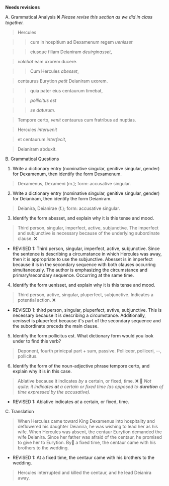 **Needs revisions**


A. Grammatical Analysis  ❌ *Please revise this section as we did in class together.*

> Hercules 

>> cum in hospitium ad Dexamenum regem *uenisset* 

>> eiusque filiam Deianiram *deuirginasset*, 

> *volebat* eam uxorem ducere. 

>> Cum Hercules *abesset*, 

> centaurus Eurytion *petit* Deianiram uxorem. 

>> quia pater eius centaurum timebat, 

>> *pollicitus est* 

>> *se daturum.*

> Tempore certo, *venit* centaurus cum fratribus ad nuptias. 

> Hercules *interuenit* 

> et centaurum *interfecit*, 

> Deianiram abduxit.

B. Grammatical Questions
1. Write a dictionary entry (nominative singular, genitive singular, gender) for Dexamenum, then identify the form Dexamenum.
> Dexamenus, Dexameni (m.); form: accusative singular.
2. Write a dictionary entry (nominative singular, genitive singular, gender) for Deianiram, then identify the form Deianiram.
> Deianira, Deianirae (f.); form: accusative singular.  
3. Identify the form abesset, and explain why it is this tense and mood.
> Third person, singular, imperfect, active, subjunctive. The imperfect and subjunctive is necessary because of the underlying subordinate clause. ❌
- REVISED 1: Third person, singular, imperfect, active, subjunctive. Since the sentence is describing a circumstance in which Hercules was away, then it is appropriate to use the subjunctive. Abesset is in imperfect because it is in the secondary sequence with both clauses occurring simultaneously. The author is emphasizing the circumstance and primary/secondary sequence. Occurring at the same time. 
4. Identify the form uenisset, and explain why it is this tense and mood.
> Third person, active, singular, pluperfect, subjunctive. Indicates a potential action. ❌
- REVISED 1: third person, singular, pluperfect, avtive, subjunctive. This is necessary because it is describing a circumstance. Additionally, uenisset is pluperfect because it's part of the secondary sequence and the subordinate preceds the main clause. 
5. Identify the form pollicitus est. What dictionary form would you look under to find this verb?
> Deponent, fourth prinicpal part + sum, passive. Polliceor, polliceri, --, pollicitus. 
6. Identify the form of the noun-adjective phrase tempore certo, and explain why it is in this case.
> Ablative because it indicates *by* a certain, or fixed, time. ❌ 🤔 *Not quite: it indicates **at** a certain or fixed time (as opposed to **duration** of time expressed by the accusative).*
- REVISED 1: Ablative indicates *at* a certain, or fixed, time. 


C. Translation
> When Hercules came toward King Dexamenus into hospitality and deflowered his daughter Deianira, he was wishing to lead her as his wife. 
When Hercules was absent, the centaur Eurytion demanded the wife Deianira. 
Since her father was afraid of the centaur, he promised to give her to Eurytion. 
By🤔 a fixed time, the centaur came with his brothers to the wedding. 
- REVISED 1: At a fixed time, the centaur came with his brothers to the wedding. 
> Hercules interrupted and killed the centaur, and he lead Deianira away. 







